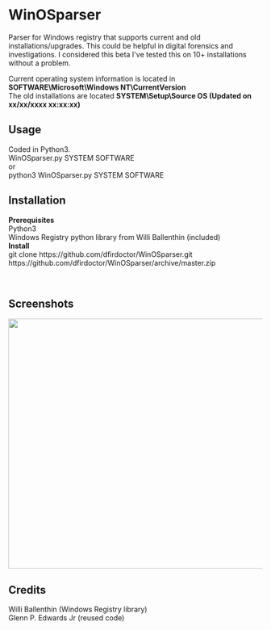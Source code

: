 # WinOSparser
Parser for Windows registry that supports current and old installations/upgrades. This could be helpful in digital forensics and investigations. I considered this beta I've tested this on 10+ installations without a problem.

Current operating system information is located in <b>SOFTWARE\Microsoft\Windows NT\CurrentVersion </b> <br/>
The old installations are located <b>SYSTEM\Setup\Source OS (Updated on xx/xx/xxxx xx:xx:xx)</b>
<h2>Usage</h2>
<p>Coded in Python3. <br/>
WinOSparser.py SYSTEM SOFTWARE <br/>
  or<br/>
python3 WinOSparser.py SYSTEM SOFTWARE<br/>
</p>
<h2>Installation</h2>
<p>
  <b>Prerequisites</b> <br/>
  Python3<br/>
  Windows Registry python library from Willi Ballenthin (included)
  <br/>
  <b>Install</b><br/>
 git clone https://github.com/dfirdoctor/WinOSparser.git
  https://github.com/dfirdoctor/WinOSparser/archive/master.zip
</p> <br/>
<h2>Screenshots</h2>
<a href="Screenshot WinOSparser"><img src="https://github.com/dfirdoctor/WinOSparser/blob/master/image/WinOSparser.png?raw=true" width="732" height="495" style="max-width:100%;"></a>

<h2>Credits</h2>
Willi Ballenthin (Windows Registry library) <br/>
Glenn P. Edwards Jr (reused code)
